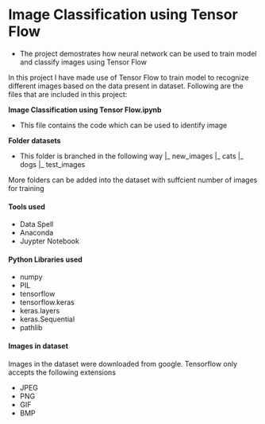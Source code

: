 # Image Classification using Tensor Flow
- The project demostrates how neural network can be used to train model and classify images using Tensor Flow

In this project I have made use of Tensor Flow to train model to recognize different images based on the data present in dataset. Following are the files that are included in this project:

**Image Classification using Tensor Flow.ipynb**
- This file contains the code which can be used to identify image

**Folder datasets**
- This folder is branched in the following way
|_ new_images
  |_ cats
  |_ dogs
|_ test_images

More folders can be added into the dataset with suffcient number of images for training

#### Tools used
- Data Spell
- Anaconda
- Juypter Notebook

#### Python Libraries used
- numpy
- PIL
- tensorflow
- tensorflow.keras
- keras.layers
- keras.Sequential
- pathlib

#### Images in dataset
Images in the dataset were downloaded from google. Tensorflow only accepts the following extensions 
- JPEG 
- PNG 
- GIF 
- BMP
